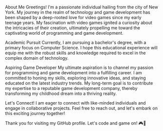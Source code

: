 About Me
Greetings! I'm a passionate individual hailing from the city of New York. My journey in the realm of technology and game development has been shaped by a deep-rooted love for video games since my early teenage years. My fascination with video games ignited a curiosity about the intricacies of their creation, ultimately propelling me toward the captivating world of programming and game development.

Academic Pursuit
Currently, I am pursuing a bachelor's degree, with a primary focus on Computer Science. I hope this educational experience will equip me with the robust skills and knowledge required to excel in the complex domain of technology.

Aspiring Game Developer
My ultimate aspiration is to channel my passion for programming and game development into a fulfilling career. I am committed to honing my skills, exploring innovative ideas, and staying educated on the latest industry trends. My long-term goal is to contribute my expertise to a reputable game development company, thereby transforming my childhood dream into a thriving reality.

Let's Connect!
I am eager to connect with like-minded individuals and engage in collaborative projects. Feel free to reach out, and let's embark on this exciting journey together!

Thank you for visiting my GitHub profile. Let's code and game on! 🎮🚀

<!---
gitShpetim/gitShpetim is a ✨ special ✨ repository because its `README.md` (this file) appears on your GitHub profile.
You can click the Preview link to take a look at your changes.
--->
